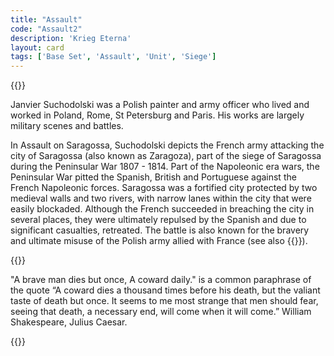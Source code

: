 ```yaml
---
title: "Assault"
code: "Assault2"
description: 'Krieg Eterna'
layout: card
tags: ['Base Set', 'Assault', 'Unit', 'Siege']
---
```

{{<card-detail-page title="Assault2" artwork="Assault on Saragossa by January Suchodolski (1845)"  attr="William Shakespeare" book="Julius Caesar">}}
<p>
Janvier Suchodolski was a Polish painter and army officer who lived and worked in Poland, Rome, St Petersburg and Paris.  His works are largely military scenes and battles.  
</p>
<p>
In Assault on Saragossa, Suchodolski depicts the French army attacking the city of Saragossa (also known as Zaragoza), part of the siege of Saragossa during the Peninsular War 1807 - 1814.  Part of the Napoleonic era wars, the Peninsular War pitted the Spanish, British and Portuguese against the French Napoleonic forces.  Saragossa was a fortified city protected by two medieval walls and two rivers, with narrow lanes within the city that were easily blockaded.  Although the French succeeded in breaching the city in several places, they were ultimately repulsed by the Spanish and due to significant casualties, retreated.  The battle is also known for the bravery and ultimate misuse of the Polish army allied with France (see also {{<cardlink name="Retreat">}}).
</p>
{{<card-detail-image file="firing-squad.jpg" caption="The Third of May by Francisco Goya (1814)">}}
<p>
"A brave man dies but once, A coward daily." is a common paraphrase of the quote “A coward dies a thousand times before his death, but the valiant taste of death but once. It seems to me most strange that men should fear, seeing that death, a necessary end, will come when it will come.” William Shakespeare, Julius Caesar.
</p>
{{</card-detail-page>}}